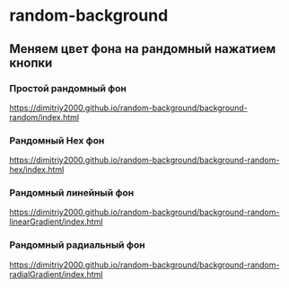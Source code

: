 # random-background
## Меняем цвет фона на рандомный нажатием кнопки

### Простой рандомный фон
https://dimitriy2000.github.io/random-background/background-random/index.html

### Рандомный Hex фон 
https://dimitriy2000.github.io/random-background/background-random-hex/index.html

### Рандомный линейный фон
https://dimitriy2000.github.io/random-background/background-random-linearGradient/index.html

### Рандомный радиальный фон
https://dimitriy2000.github.io/random-background/background-random-radialGradient/index.html
